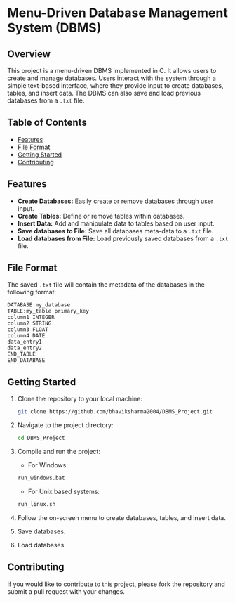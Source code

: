 # Menu-Driven Database Management System (DBMS)

## Overview

This project is a menu-driven DBMS implemented in C. It allows users to create and manage databases. Users interact with the system through a simple text-based interface, where they provide input to create databases, tables, and insert data. The DBMS can also save and load previous databases from a `.txt` file.

## Table of Contents

- [Features](#features)
- [File Format](#file-format)
- [Getting Started](#getting-started)
- [Contributing](#contributing)
  
## Features

- **Create Databases:** Easily create or remove databases through user input.
- **Create Tables:** Define or remove tables within databases.
- **Insert Data:** Add and manipulate data to tables based on user input.
- **Save databases to File:** Save all databases meta-data to a `.txt` file.
- **Load databases from File:** Load previously saved databases from a `.txt` file.

## File Format

The saved `.txt` file will contain the metadata of the databases in the following format:
```
DATABASE:my_database
TABLE:my_table primary_key
column1 INTEGER  
column2 STRING  
column3 FLOAT  
column4 DATE
data_entry1  
data_entry2
END_TABLE
END_DATABASE
```


## Getting Started

1. Clone the repository to your local machine:
    ```bash
    git clone https://github.com/bhaviksharma2004/DBMS_Project.git
    ```
2. Navigate to the project directory:
    ```bash
    cd DBMS_Project
    ```
3. Compile and run the project:
   
     - For Windows:
     ```bash
     run_windows.bat
     ```
     - For Unix based systems:
     ```bash
     run_linux.sh
     ```
2. Follow the on-screen menu to create databases, tables, and insert data.
3. Save databases.
4. Load databases.

## Contributing

If you would like to contribute to this project, please fork the repository and submit a pull request with your changes.
